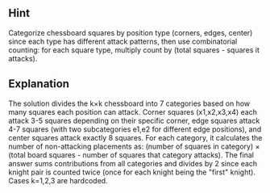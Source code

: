 ## Hint
Categorize chessboard squares by position type (corners, edges, center) since each type has different attack patterns, then use combinatorial counting: for each square type, multiply count by (total squares - squares it attacks).

## Explanation
The solution divides the k×k chessboard into 7 categories based on how many squares each position can attack. Corner squares (x1,x2,x3,x4) each attack 3-5 squares depending on their specific corner, edge squares attack 4-7 squares (with two subcategories e1,e2 for different edge positions), and center squares attack exactly 8 squares. For each category, it calculates the number of non-attacking placements as: (number of squares in category) × (total board squares - number of squares that category attacks). The final answer sums contributions from all categories and divides by 2 since each knight pair is counted twice (once for each knight being the "first" knight). Cases k=1,2,3 are hardcoded.
